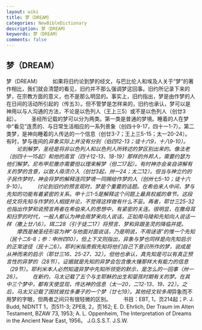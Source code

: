 ```yaml
---
layout: wiki
title: 梦（DREAM）
categories: NewBibleDictionary
description: 梦（DREAM）
keywords: 梦（DREAM）
comments: false
---
```


## 梦（DREAM）



梦（DREAM）
　　如果将旧约论到梦的经文，与巴比伦人和埃及人关于“梦”的著作相比，我们就会清楚的看见，旧约并不那么强调梦这回事。旧约所记录下来的梦，在宗教方面的意义，也不是那么明显的。事实上，旧约指出，梦是由作梦的人在日间的活动所引起的（传五3）。但不管梦是怎样来的，旧约也承认，梦可以是神用以与人沟通的方法，不论是以色列人（王上三5）或不是以色列人（创廿3起）。
　　圣经所记载的梦可以分为两类。第一类是普通的梦境。睡着的人在梦中“看见”连贯的、与日常生活相应的一系列景象（创四十9-17，四十一1-7）。第二类梦，是神向睡着的人传达的一个信息（创廿3-7；王上三5-15；太一20-24）。有时，梦与夜间的*异象实际上并没有分别（伯四12-13；徒十六9，十八9-10）。
　　论到解梦，圣经是将非以色列人和以色列人所转述的梦区别出来的。像法老（创四十一15起）和他的高官（四十12-13、18-19）那样的外邦人，需要约瑟为他们解梦。尼布甲尼撒亦需要但以理来解梦（但二17起）。有时神亦会亲自讲解有关的梦的含意，以致人毋须介入（创廿3起，卅一24；太二12）。但当与神立约的子民作梦时，神会将梦的解释连同梦境一同赐给作梦的人（创卅七5-10；徒十六9-10）。
　　讨论到旧约的预言观时，梦是个重要的话题。在希伯来人中间，梦与先知的功能有着紧密的关系。申十三1-5是解释这个问题上最具权威的章节。这段经文将先知与作梦的人相提并论，不觉得这样做有什么不妥。再者，耶廿三25-32也指出作梦和说预言两者在希伯来人的思想中，有紧密的关连。很明显，在撒母耳和扫罗的时代，一般人都认为神会用梦来向人说话，正如用乌陵和先知向人说话一样（撒上廿八6）。珥二28（引于徒二17）将预言、梦和异跟圣灵的降临并提。
　　摩西是被圣经形容为神“与他面对面说话，乃是明说，不用谜语”的惟一个先知（民十二6-8；参：申卅四10），但上下文则指出，异象与梦也同样是向先知启示的正常途径（民十二6）。耶利米指责假先知将他们自己下意识所作的梦，说成是从神而来的启示（耶廿三16、25-27、32）。但他也承认，真先知是可以有真正预言性的异梦的（28节），证据就是先知的异梦会包含像大锤那样大有能力的信息（29节）。耶利米本人必然知道异梦中先知所领受的默示，是怎么的一回事（卅一26）。
　　在新约，马太记载了五个与主耶稣的出生和婴孩时期有关的梦。在其中三个梦中，都有天使显现，传达神的信息（太一20，二12-13、19、22）。之后，马太又记载了困扰彼拉多妻子的一个梦（廿七19）。其他经文较多用*异象而不用梦的字眼，但两者之间只有很轻微的区别。
　　书目：EBT,
1，页214起；P. J. Budd, NIDNTT 1，页511-3; ZPEB, 2，页162; E. D. Ehrlich, Der Traum im Alten Testament, BZAW 73, 1953; A. L. Oppenheim, The Interpretation of Dreams in the Ancient
Near East, 1956。
J.G.S.S.T.
J.S.W.




